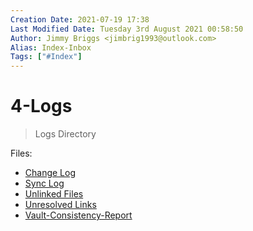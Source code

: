 ```yaml
---
Creation Date: 2021-07-19 17:38
Last Modified Date: Tuesday 3rd August 2021 00:58:50
Author: Jimmy Briggs <jimbrig1993@outlook.com>
Alias: Index-Inbox
Tags: ["#Index"]
---
```


# 4-Logs
> Logs Directory

Files:

- [Change Log](./Changelog.md)
- [Sync Log](./Synclog.md)
- [Unlinked Files](./Unlinked-Files.md)
- [Unresolved Links](./Unresolved-Links.md)
- [Vault-Consistency-Report](./Vault-Consistency-Report.md)





